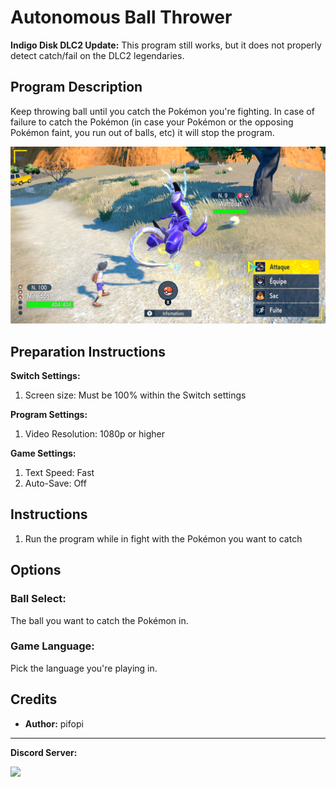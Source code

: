 # Autonomous Ball Thrower

**Indigo Disk DLC2 Update:** This program still works, but it does not properly detect catch/fail on the DLC2 legendaries.

## Program Description

Keep throwing ball until you catch the Pokémon you're fighting. In case of failure to catch the Pokémon (in case your Pokémon or the opposing Pokémon faint, you run out of balls, etc) it will stop the program.

<img src="images/AutonomousBallThrower-0.png">

## Preparation Instructions

**Switch Settings:**
1. Screen size: Must be 100% within the Switch settings

**Program Settings:**
1. Video Resolution: 1080p or higher

**Game Settings:**
1. Text Speed: Fast
2. Auto-Save: Off

## Instructions

1. Run the program while in fight with the Pokémon you want to catch

## Options

### Ball Select:

The ball you want to catch the Pokémon in.

### Game Language:

Pick the language you're playing in.


## Credits

- **Author:** pifopi


<hr>

**Discord Server:** 

[<img src="https://canary.discordapp.com/api/guilds/695809740428673034/widget.png?style=banner2">](https://discord.gg/cQ4gWxN)



